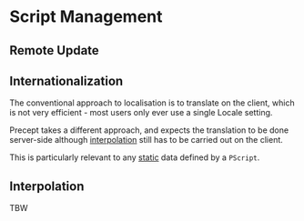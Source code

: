 # Script Management

## Remote Update



## Internationalization

The conventional approach to localisation is to translate on the client, which is not very efficient - most users only ever use a single Locale setting.

Precept takes a different approach, and expects the translation to be done server-side although [interpolation](#interpolation) still has to be carried out on the client.

This is particularly relevant to any [static](precept-script.md#dynamic-vs-static-data) data defined by a `PScript`.

## Interpolation

 
TBW